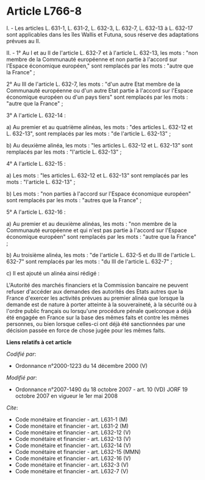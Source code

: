 # Article L766-8

I. - Les articles L. 631-1, L. 631-2, L. 632-3, L. 632-7, L. 632-13 à L. 632-17 sont applicables dans les îles Wallis et
Futuna, sous réserve des adaptations prévues au II.

II. - 1° Au I et au II de l'article L. 632-7 et à l'article L. 632-13, les mots : "non membre de la Communauté européenne et
non partie à l'accord sur l'Espace économique européen," sont remplacés par les mots : "autre que la France" ;

2° Au III de l'article L. 632-7, les mots : "d'un autre Etat membre de la Communauté européenne ou d'un autre Etat partie à
l'accord sur l'Espace économique européen ou d'un pays tiers" sont remplacés par les mots : "autre que la France" ;

3° A l'article L. 632-14 :

a) Au premier et au quatrième alinéas, les mots : "des articles L. 632-12 et L. 632-13", sont remplacés par les mots : "de
l'article L. 632-13" ;

b) Au deuxième alinéa, les mots : "les articles L. 632-12 et L. 632-13" sont remplacés par les mots : "l'article L. 632-13" ;

4° A l'article L. 632-15 :

a) Les mots : "les articles L. 632-12 et L. 632-13" sont remplacés par les mots : "l'article L. 632-13" ;

b) Les mots : "non parties à l'accord sur l'Espace économique européen" sont remplacés par les mots : "autres que la
France" ;

5° A l'article L. 632-16 :

a) Au premier et au deuxième alinéas, les mots : "non membre de la Communauté européenne et qui n'est pas partie à l'accord
sur l'Espace économique européen" sont remplacés par les mots : "autre que la France" ;

b) Au troisième alinéa, les mots : "de l'article L. 632-5 et du III de l'article L. 632-7" sont remplacés par les mots : "du
III de l'article L. 632-7" ;

c) Il est ajouté un alinéa ainsi rédigé :

L'Autorité des marchés financiers et la Commission bancaire ne peuvent refuser d'accéder aux demandes des autorités des Etats
autres que la France d'exercer les activités prévues au premier alinéa que lorsque la demande est de nature à porter atteinte
à la souveraineté, à la sécurité ou à l'ordre public français ou lorsqu'une procédure pénale quelconque a déjà été engagée en
France sur la base des mêmes faits et contre les mêmes personnes, ou bien lorsque celles-ci ont déjà été sanctionnées par une
décision passée en force de chose jugée pour les mêmes faits.

**Liens relatifs à cet article**

_Codifié par_:

  - Ordonnance n°2000-1223 du 14 décembre 2000 (V)

_Modifié par_:

  - Ordonnance n°2007-1490 du 18 octobre 2007 - art. 10 (VD) JORF 19 octobre 2007 en vigueur le 1er mai 2008

_Cite_:

  - Code monétaire et financier - art. L631-1 (M)
  - Code monétaire et financier - art. L631-2 (M)
  - Code monétaire et financier - art. L632-12 (V)
  - Code monétaire et financier - art. L632-13 (V)
  - Code monétaire et financier - art. L632-14 (V)
  - Code monétaire et financier - art. L632-15 (MMN)
  - Code monétaire et financier - art. L632-16 (V)
  - Code monétaire et financier - art. L632-3 (V)
  - Code monétaire et financier - art. L632-7 (V)

